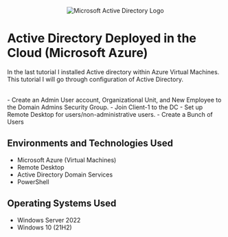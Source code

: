 <p align="center">
<img src="https://i.imgur.com/iKPzneQ.png" alt="Microsoft Active Directory Logo"/>
</p>

<h1>Active Directory Deployed in the Cloud (Microsoft Azure)</h1>
<p>In the last tutorial I installed Active directory within Azure Virtual Machines. This tutorial I will go through configuration of Active Directory.<p/>
<br/>
 - Create an Admin User account, Organizational Unit, and New Employee to the Domain Admins Security Group. 
 - Join Client-1 to the DC
 - Set up Remote Desktop for users/non-administrative users.
 - Create a Bunch of Users
<br />

<h2>Environments and Technologies Used</h2>

- Microsoft Azure (Virtual Machines)
- Remote Desktop
- Active Directory Domain Services
- PowerShell

<h2>Operating Systems Used </h2>

- Windows Server 2022
- Windows 10 (21H2)
